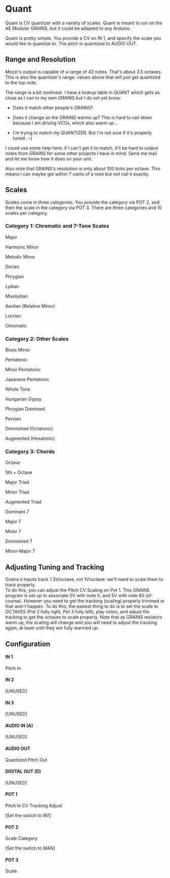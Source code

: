 # Quant

Quant is CV quantizer with a variety of scales.  Quant is meant to run on the AE Modular GRAINS, but it could be adapted to any Arduino.

Quant is pretty simple.  You provide a CV on IN 1, and specify the scale you would like to quantize to. The pitch is quantized to AUDIO OUT.

## Range and Resolution

Mozzi's output is capable of a range of 42 notes. That's about 3.5 octaves.  This is also the quantizer's range: values above that will just get quantized to the top note. 

The range is a bit nonlinear.  I have a lookup table in QUANT which gets as close as I can to my own GRAINS but I do not yet know:

- Does it match other people's GRAINS?

- Does it change as the GRAINS warms up?  This is hard to nail down because I am driving VCOs, which also warm up...

- I'm trying to match my QUANTIZER.  But I'm not sure if it's properly tuned. :-(

I could use some help here: if I can't get it to match, it'll be hard to output notes from GRAINS for some other projects I have in mind.  Send me mail and let me know how it does on your unit.

Also note that GRAINS's resolution is only about 100 ticks per octave.  This means I can maybe get within 7 cents of a note but not nail it exactly.


## Scales

Scales come in three categories.  You provide the category via POT 2, and then the scale in the category via POT 3.  There are three categories and 10 scales per category.

### Category 1: Chromatic and 7-Tone Scales
Major

Harmonic Minor

Melodic Minor

Dorian

Phrygian

Lydian

Mixolydian

Aeolian (Relative Minor)

Locrian

Chromatic

### Category 2: Other Scales
Blues Minor

Pentatonic

Minor Pentatonic

Japanese Pentatonic

Whole Tone

Hungarian Gypsy

Phrygian Dominant

Persian

Diminished (Octatonic)

Augmented (Hexatonic)

### Category 3: Chords
Octave

5th + Octave 

Major Triad

Minor Triad

Augmented Triad

Dominant 7

Major 7

Minor 7

Diminished 7

Minor-Major 7


## Adjusting Tuning and Tracking

Grains's Inputs track 1.3V/octave, not 1V/octave: we'll need to scale them to track properly.  
To do this, you can adjust the Pitch CV Scaling on Pot 1.  This GRAINS program is set up to 
associate 0V with note 0, and 5V with note 60 (of course).  However you need to get the tracking
(scaling) properly trimmed or that won't happen.  To do this, the easiest thing to do is to set the
scale to OCTAVES (Pot 2 fully right, Pot 3 fully left), play notes, and adjust the tracking to get
the octaves to scale properly.
Note that as GRAINS resistors warm up, the scaling will change and you will need to adjust the 
tracking again, at least until they are fully warmed up.

## Configuration

#### IN 1
Pitch In
#### IN 2
[UNUSED]
#### IN 3
[UNUSED]
#### AUDIO IN (A)
[UNUSED]
#### AUDIO OUT
Quantized Pitch Out
#### DIGITAL OUT (D) 
[UNUSED]
#### POT 1
Pitch In CV Tracking Adjust

[Set the switch to IN1]
#### POT 2
Scale Category

[Set the switch to MAN]
#### POT 3
Scale
